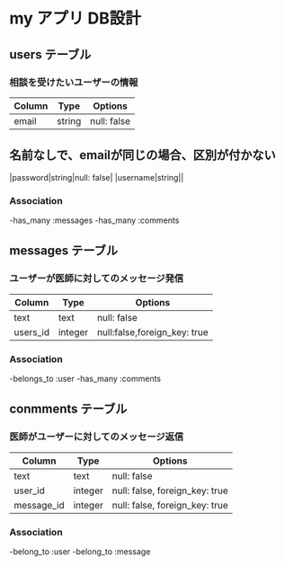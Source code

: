 # my アプリ DB設計
## users テーブル
### 相談を受けたいユーザーの情報

Column|Type|Options|
|------|----|-------|
|email|string|null: false| 
## 名前なしで、emailが同じの場合、区別が付かない
|password|string|null: false|
|username|string||

### Association
-has_many :messages
-has_many :comments


## messages テーブル
### ユーザーが医師に対してのメッセージ発信
Column|Type|Options|
|------|----|-------|
|text|text|null: false|
|users_id|integer|null:false,foreign_key: true|

### Association
-belongs_to :user
-has_many :comments

## conmments テーブル
### 医師がユーザーに対してのメッセージ返信
Column|Type|Options|
|------|----|-------|
|text|text|null: false|
|user_id|integer|null: false, foreign_key: true|
|message_id|integer|null: false, foreign_key: true|

### Association
-belong_to :user
-belong_to :message